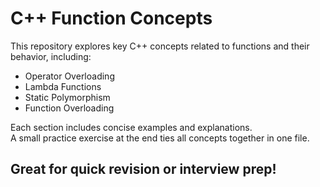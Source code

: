 # C++ Function Concepts

This repository explores key C++ concepts related to functions and their behavior, including:

- Operator Overloading  
- Lambda Functions  
- Static Polymorphism 
- Function Overloading  

Each section includes concise examples and explanations.  
A small practice exercise at the end ties all concepts together in one file.

Great for quick revision or interview prep!
---
